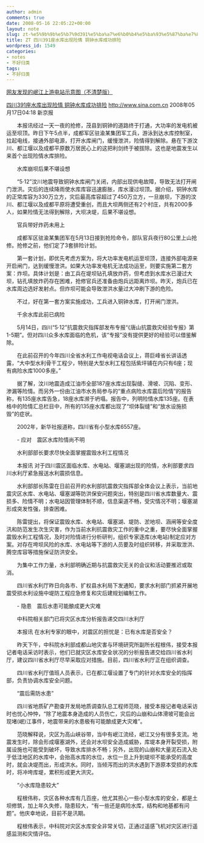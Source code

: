 ```yaml
---
author: admin
comments: true
date: 2008-05-16 22:05:22+00:00
layout: note
slug: zt-%e5%9b%9b%e5%b7%9d391%e5%ba%a7%e6%b0%b4%e5%ba%93%e5%87%ba%e7%8e%b0%e9%99%a9%e6%83%85-%e9%93%9c%e9%92%9f%e6%b0%b4%e5%ba%93%e6%88%90%e5%8a%9f%e6%8e%92%e9%99%a9
title: ZT 四川391座水库出现险情 铜钟水库成功排险
wordpress_id: 1549
categories:
- notes
- 不好归类
tags:
- 不好归类
---
```


[网友发现的岷江上游电站示意图（不清楚版）](http://www.yododo.com/files/photo/2008-05-13/0119DFEC065E0182FF80808119DEEAB9.jpg)

[四川391座水库出现险情 铜钟水库成功排险](http://news.sina.com.cn/c/2008-05-17/041815557660.shtml)
http://www.sina.com.cn 2008年05月17日04:18 新京报

　　本报讯经过一天一夜的抢修，茂县到铜钟的道路终于打通，大功率的发电机被运至坝顶。昨日下午5点半，成都军区驻渝某集团军工兵，游泳到达水库控制室，拉起电线，接通外部电源，打开水库闸门，缓慢泄洪，险情得到解除。悬在下游汶川、都江堰以及成都平原数万居民心上的这把利剑终于被拔除。这也是地震发生以来首个出现险情水库排险。

　　水库崩坝后果不堪设想

　　“5·12”汶川地震导致铜钟水库闸门关闭，内部出现供电故障，导致无法打开闸门泄洪。灾后的连续降雨使水库库容迅速膨胀，库水漫过坝顶。据介绍，铜钟水库的正常库容为330万立方，灾后最高库容超过了450万立方，一旦崩坝，下游的汶川、都江堰以及成都平原将遭受重创，而且大坝两侧还有2个村庄，共有2000多人，如果险情无法得到解除，大坝决堤，后果不堪设想。

　　官兵带好炸药未用上

　　成都军区驻渝某集团军在5月13日接到抢险命令，部队官兵夜行80公里上山抢修。抢修之前，他们定了3套排险计划。

　　第一套计划，即优先考虑方案为，将大功率发电机运至坝顶，连接外部电源来开启闸门，达到缓慢泄洪。如果大功率发电机无法成功运至，则要实施第二套方案：炸坝。具体计划是：由工兵在堤坝钻孔填放炸药，但考虑到水库水已漫过大坝，钻孔填放炸药存在困难，抢修官兵还准备由炮兵远距离炸坝。昨天，炮兵已在水库周边选好发射点。但炸坝可能会导致泄洪水量过大冲刷下游的危险。

　　不过，好在第一套方案实施成功，工兵进入铜钟水库，打开闸门泄洪。

　　千余水库此前已病险

　　5月14日，四川“5·12”抗震救灾指挥部发布专报“《唐山抗震救灾经验专报》第1-5期”。但对四川众多水库面临的危机，该“专报”没有提供更好的经验可以借鉴解除。

　　在此前召开的今年四川全省水利工作电视电话会议上，蒋巨峰省长讲话透露，“大中型水利骨干工程少，特别是大型水利工程包括紫坪铺在内只有6座；现有病险水库1000多座。”

　　据了解，汶川地震造成江油市全部187座水库出现裂缝、滑坡、沉陷、变形、渗漏等险情。而另外一份由江油市水务局参与的“重点病险水库震后险情”的报告称，有135座水库告急，18座水库濒于坍塌。报告中，列明险情水库135座。在表格中的险情汇总栏目中，所有的135座水库都出现了“坝体裂缝”和“放水设施损毁”的症状。

　　2002年，新华社报道称，四川省有小型水库6557座。

　　- 应对　震区水库险情尚不明

　　水利部部长要求尽快全面掌握震毁水利工程情况

　　本报讯 对于四川震区面临水库、水电站、堰塞湖出现的险情，水利部要求四川水利厅紧急报送水利震损信息。

　　水利部部长陈雷在日前召开的水利部抗震救灾指挥部全体会议上表示，当前地震灾区水库、水电站、堰塞湖等防洪保安问题突出，特别是四川省水库数量大、震损多、险情不明；水电站因管理体制不顺，信息渠道不畅，受灾情况不明；堰塞湖形成突发性强，排查困难。

　　陈雷提出，将保证震毁水库、水电站、堰塞湖、堤防、淤地坝、涵闸等安全度汛和防范发生次生灾害，作为当前水利抗震救灾工作的重中之重，要尽快全面掌握震毁水利工程情况，及时对险情进行分析研判，组织专家逐库(水电站)制定应对方案。对存在垮坝风险的水库、水电站等下游的人员要及时组织转移，并采取泄洪、腾空库容等措施保证防洪安全。

　　为集中工作力量，水利部明确近期与抗震救灾无关的会议和活动要推迟或取消。

　　四川省水利厅昨日向各市、扩权县水利局下发通知，要求水利部门抓紧开展地震受损水利设施中堤防工程应急修复和灾后建规划编制工作。

　　- 隐患　震后水患可能酿成更大灾难

　　中科院相关部门已将灾区水库分析报告递交四川水利厅

　　本报讯 在水利专家的眼中，对震区的担忧是：已有水库是否安全？

　　昨天下午，中科院水利部成都山地灾害与环境研究所副所长程根伟，接受本报记者电话采访时表示，他们已就灾区水库安全状况的分析报告递交给四川省水利厅，建议四川省水利厅尽早采取应对措施。目前，四川省水利厅正在组织调查。

　　四川省水利厅值班人员表示，已在都江堰设置了专门的针对水库安全的指挥部，负责协调水库安全问题。

　　“震后需防水患”

　　四川省地质矿产勘查开发局地质调查队总工程师范晓，接受本报记者电话采访时也忧心忡忡，“除了地震本身造成的人员伤亡，灾后的山崩和山体滑坡可能会出现堵(岷)江事件，地震带来的水患极有可能酿成更大灾难”。

　　范晓解释说，灾区为高山峡谷带，当中有岷江流经，岷江又分有很多支流。地震发生时，除会形成堰塞湖外，还会对水坝安全造成威胁，库堤本身开裂受损，附属设施也可能受到破坏，导致水库排水不畅；另外，出现的山崩和大量泥石流入处于低洼地区的水库中，会抬高水库的水位，水位一旦上升到堤坝不能承受的高度时，就会决堤而出，形成洪水。同时，当倾泻而出的洪水遇到下游原本受损的水库时，将冲垮库堤，累积形成更大洪灾。

　　“小水库隐患较大”

　　程根伟称，灾区各种水库有几百座，他尤其担心一些小型水库的安全，都是土坝修筑，加上年久失修，隐患较大，“有一些还是病险水库，结构和地基都有问题”。他庆幸地说，目前不是汛期。

　　程根伟表示，中科院对灾区水库安全非常关切，正通过遥感飞机对灾区进行遥感监测和灾情评估。
